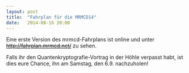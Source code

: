 ```yaml
---
layout: post
title:  "Fahrplan für die MRMCD14"
date:   2014-08-16 20:00
---
```


Eine erste Version des mrmcd-Fahrplans ist online und unter <del>http://fahrplan.mrmcd.net/</del> zu sehen.

Falls ihr den Quantenkryptografie-Vortrag in der Höhle verpasst habt, ist dies eure Chance, ihn am Samstag, den 6.9. nachzuholen!
